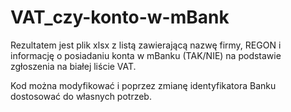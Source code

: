 # VAT_czy-konto-w-mBank

Rezultatem jest plik xlsx z listą zawierającą nazwę firmy, REGON i informację o posiadaniu konta w mBanku (TAK/NIE) na podstawie zgłoszenia na białej liście VAT.

Kod można modyfikować i poprzez zmianę identyfikatora Banku dostosować do własnych potrzeb.
